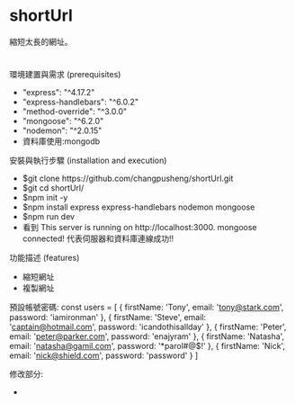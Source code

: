 # shortUrl
縮短太長的網址。

<image src="https://user-images.githubusercontent.com/88585009/153750799-140bd198-be6b-47ea-8a48-d995dc2fc6c6.png" style="width:10; height:10;">

環境建置與需求 (prerequisites)
<ul>
<li>
    "express": "^4.17.2"
    </li>
    <li>
    "express-handlebars": "^6.0.2"
     </li>
    <li>
    "method-override": "^3.0.0"
     </li>
    <li>
    "mongoose": "^6.2.0"
     </li>
    <li>
    "nodemon": "^2.0.15"
</li>
 <li>
資料庫使用:mongodb
    </li>
</ul>

安裝與執行步驟 (installation and execution)
<ul>
<li>
$git clone https://github.com/changpusheng/shortUrl.git
</li>
<li>
$git cd  shortUrl/
</li>
<li>
$npm init -y
</li>
<li>
$npm install express express-handlebars nodemon mongoose
</li>
<li>
$npm run dev
</li>
<li>
看到 
This server is running on http://localhost:3000.
mongoose connected!
代表伺服器和資料庫連線成功!!
</li>
</ul>
功能描述 (features)
<ul>
<li>
縮短網址
</li>
<li>
複製網址
</li>
</ul>

預設帳號密碼:
    const users = [
 {
   firstName: 'Tony',
   email: 'tony@stark.com',
   password: 'iamironman'
 },
 {
   firstName: 'Steve',
   email: 'captain@hotmail.com',
   password: 'icandothisallday'
 },
 {
   firstName: 'Peter',
   email: 'peter@parker.com',
   password: 'enajyram'
 },
 {
   firstName: 'Natasha',
   email: 'natasha@gamil.com',
   password: '*parol#@$!'
 },
 {
   firstName: 'Nick',
   email: 'nick@shield.com',
   password: 'password'
 }
]
    
修改部分:
<ul>
<li>

</li>
</ul>

